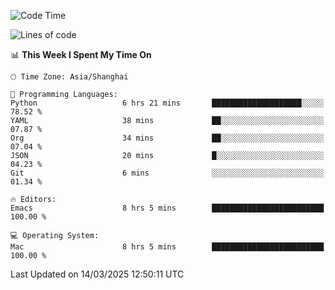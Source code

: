 <!--START_SECTION:waka-->
![Code Time](http://img.shields.io/badge/Code%20Time-2%2C575%20hrs%2044%20mins-blue)

![Lines of code](https://img.shields.io/badge/From%20Hello%20World%20I%27ve%20Written-335.3%20thousand%20lines%20of%20code-blue)

📊 **This Week I Spent My Time On** 

```text
🕑︎ Time Zone: Asia/Shanghai

💬 Programming Languages: 
Python                   6 hrs 21 mins       ████████████████████░░░░░   78.52 % 
YAML                     38 mins             ██░░░░░░░░░░░░░░░░░░░░░░░   07.87 % 
Org                      34 mins             ██░░░░░░░░░░░░░░░░░░░░░░░   07.04 % 
JSON                     20 mins             █░░░░░░░░░░░░░░░░░░░░░░░░   04.23 % 
Git                      6 mins              ░░░░░░░░░░░░░░░░░░░░░░░░░   01.34 % 

🔥 Editors: 
Emacs                    8 hrs 5 mins        █████████████████████████   100.00 % 

💻 Operating System: 
Mac                      8 hrs 5 mins        █████████████████████████   100.00 % 
```


 Last Updated on 14/03/2025 12:50:11 UTC
<!--END_SECTION:waka-->
